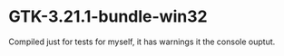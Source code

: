 # GTK-3.21.1-bundle-win32
Compiled just for tests for myself, it has warnings it the console ouptut.

